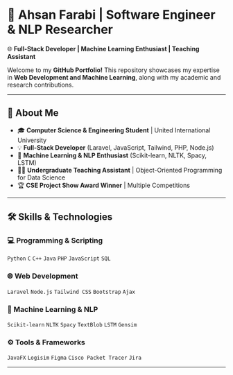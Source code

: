 # 🚀 Ahsan Farabi | Software Engineer & NLP Researcher  
🌐 **Full-Stack Developer | Machine Learning Enthusiast | Teaching Assistant**  

Welcome to my **GitHub Portfolio!** This repository showcases my expertise in **Web Development and Machine Learning**, along with my academic and research contributions.  

---

## 📌 About Me  
- 🎓 **Computer Science & Engineering Student** | United International University  
- 💡 **Full-Stack Developer** (Laravel, JavaScript, Tailwind, PHP, Node.js)  
- 🧠 **Machine Learning & NLP Enthusiast** (Scikit-learn, NLTK, Spacy, LSTM)  
- 👨‍🏫 **Undergraduate Teaching Assistant** | Object-Oriented Programming for Data Science  
- 🏆 **CSE Project Show Award Winner** | Multiple Competitions  

---

## 🛠️ Skills & Technologies  

### 💻 Programming & Scripting  
`Python` `C` `C++` `Java` `PHP` `JavaScript` `SQL`  

### 🌐 Web Development  
`Laravel` `Node.js` `Tailwind CSS` `Bootstrap` `Ajax`  

### 🤖 Machine Learning & NLP  
`Scikit-learn` `NLTK` `Spacy` `TextBlob` `LSTM` `Gensim`  

### ⚙️ Tools & Frameworks  
`JavaFX` `Logisim` `Figma` `Cisco Packet Tracer` `Jira`  

---
